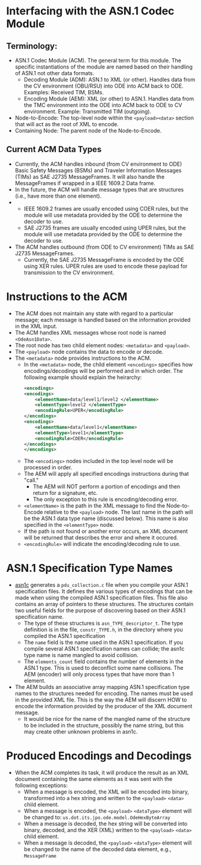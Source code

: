 # Interfacing with the ASN.1 Codec Module

## Terminology:

- ASN.1 Codec Module (ACM).  The general term for this module. The specific instantiations of the module are named based on their handling of ASN.1 not other data formats.
    - Decoding Module (ADM): ASN.1 to XML (or other). Handles data from the CV environment (OBU/RSU) into ODE into ACM back to ODE. Examples: Received TIM, BSMs.
    - Encoding Module (AEM): XML (or other) to ASN.1. Handles data from the TMC environment into the ODE into ACM back to ODE to CV environment. Example: Transmitted TIM (outgoing).
- Node-to-Encode: The top-level node within the `<payload><data>` section that will act as the root of XML to encode.
- Containing Node: The parent node of the Node-to-Encode.

## Current ACM Data Types

- Currently, the ACM handles inbound (from CV environment to ODE) Basic Safety Messages (BSMs) and Traveler Information
  Messages (TIMs) as SAE J2735 MessageFrames. It will also handle the MessageFrames if wrapped in a IEEE 1609.2 Data
  frame.
- In the future, the ACM will handle message types that are structures (i.e., have more than one element).
- 
    - IEEE 1609.2 frames are usually encoded using COER rules, but the
      module will use metadata provided by the ODE to determine the decoder to use.
    - SAE J2735 frames are usually encoded using UPER rules, but the
      module will use metadata provided by the ODE to determine the decoder to use.
- The ACM handles outbound (from ODE to CV environment) TIMs as SAE J2735 MessageFrames.
    - Currently, the SAE J2735 MessageFrame is encoded by the ODE using XER
      rules. UPER rules are used to encode these payload for transmission to the CV environment.

# Instructions to the ACM
- The ACM does not maintain any state with regard to a particular message; each message is handled based on the information provided in the XML input.
- The ACM handles XML messages whose root node is named `<OdeAsn1Data>`.
- The root node has two child element nodes: `<metadata>` and `<payload>`.
- The `<payload>` node contains the data to encode or decode.
- The `<metadata>` node provides instructions to the ACM.
    - In the `<metadata>` node, the child element `<encodings>` specifies how encodings/decodings will be performed and in which order.
      The following example should explain the heirarchy:
        ```xml
        <encodings>
        <encodings>
            <elementName>data/level1/level2 </elementName>
            <elementType>level2 </elementType>
            <encodingRule>UPER</encodingRule>
        </encodings>
        <encodings>
            <elementName>data/level1</elementName>
            <elementType>level1</elementType>
            <encodingRule>COER</encodingRule>
        </encodings>
        </encodings>
        ```
    - The `<encodings>` nodes included in the top level node will be processed in order.
    - The AEM will apply all specified encodings instructions during that "call."
        - The AEM will NOT perform a portion of encodings and then return for a signature, etc.
        - The only exception to this rule is encoding/decoding error.
    - `<elementName>` is the path in the XML message to find the Node-to-Encode relative to the `<payload>` node.  The last name in the path 
      will be the ASN.1 data type name (discussed below). This name is also specified in the `<elementType>` node.
    - If the path is not found or another error occurs, an XML document will be returned that describes the error and where it occured.
    - `<encodingRule>` will indicate the encoding/decoding rule to use.

# ASN.1 Specification Type Names
- [asn1c](https://github.com/vlm/asn1c) generates a `pdu_collection.c` file when you compile your ASN.1 specification files.
  It defines the various types of encodings that can be made when using the compiled ASN.1 specification files. This file 
  also contains an array of pointers to these structures. The structures contain two useful fields for the purpose of discovering
  based on their ASN.1 specification name.
    - The type of these structures is `asn_TYPE_descriptor_t`. The type definition is in the file, `constr_TYPE.h`, in the directory 
      where you compiled the ASN.1 specification
    - The `name` field is the name used in the ASN.1 specification. If you compile several ASN.1 specification names can collide; 
      the asn1c type name is name mangled to avoid collision.
    - The `elements_count` field contains the number of elements in the ASN.1 type. This is used to deconflict some name collisions. 
      The AEM (encoder) will only process types that have more than 1 element.
- The AEM builds an associative array mapping ASN.1 specification type names to the structures needed for encoding.  The names must be used
  in the provided XML file. This is the way the AEM will discern HOW to encode the information provided by the producer of the XML document message.
    - It would be nice for the name of the mangled name of the structure to be included in the structure, possibly the name string, but this
      may create other unknown problems in asn1c.

# Produced Encodings and Decodings
- When the ACM completes its task, it will produce the result as an XML document containing the same elements as it was sent with the following exceptions:
    - When a message is encoded, the XML will be encoded into binary, transformed into a hex string and written to the `<payload>` `<data>` child element.
    - When a message is encoded, the `<payload>` `<dataType>` element will be changed to: `us.dot.its.jpo.ode.model.OdeHexByteArray`
    - When a message is decoded, the hex string will be converted into binary, decoded, and the XER (XML) written to the `<payload>` `<data>` child element.
    - When a message is decoded, the `<payload>` `<dataType>` element will be changed to the name of the decoded data element, e.g., `MessageFrame`

